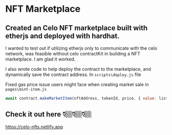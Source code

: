# NFT Marketplace

## Created an Celo NFT marketplace built with etherjs and deployed with hardhat.
I wanted to test out if utilizing etherjs only to communicate with the celo network, was feasible without celo contractKit in building a NFT marketplace. I am glad it worked.

I also wrote code to help deploy the contract to the marketplace, and dynamically save the contract address. In `scripts\deploy.js` file

Fixed gas price issue users might face when creating market sale in `pages\mint-item.js` 

``` js
await contract.makeMarketItem(nftAddress, tokenId, price, { value: listingPrice, gasLimit: 500000})
``` 

## Check it out here 👇🏼👇🏼👇🏼
https://celo-nfts.netlify.app